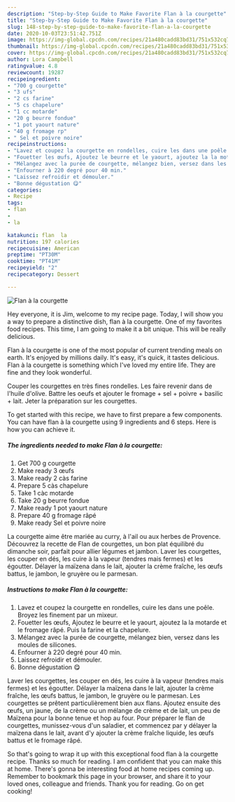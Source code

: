 ```yaml
---
description: "Step-by-Step Guide to Make Favorite Flan à la courgette"
title: "Step-by-Step Guide to Make Favorite Flan à la courgette"
slug: 148-step-by-step-guide-to-make-favorite-flan-a-la-courgette
date: 2020-10-03T23:51:42.751Z
image: https://img-global.cpcdn.com/recipes/21a480cadd83bd31/751x532cq70/flan-a-la-courgette-photo-principale-de-la-recette.jpg
thumbnail: https://img-global.cpcdn.com/recipes/21a480cadd83bd31/751x532cq70/flan-a-la-courgette-photo-principale-de-la-recette.jpg
cover: https://img-global.cpcdn.com/recipes/21a480cadd83bd31/751x532cq70/flan-a-la-courgette-photo-principale-de-la-recette.jpg
author: Lora Campbell
ratingvalue: 4.8
reviewcount: 19287
recipeingredient:
- "700 g courgette"
- "3 ufs"
- "2 cs farine"
- "5 cs chapelure"
- "1 cc motarde"
- "20 g beurre fondue"
- "1 pot yaourt nature"
- "40 g fromage rp"
- " Sel et poivre noire"
recipeinstructions:
- "Lavez et coupez la courgette en rondelles, cuire les dans une poêle. Broyez les finement par un mixeur."
- "Fouetter les œufs, Ajoutez le beurre et le yaourt, ajoutez la la motarde et le fromage râpé. Puis la farine et la chapelure."
- "Mélangez avec la purée de courgette, mélangez bien, versez dans les moules de silicones."
- "Enfourner à 220 degré pour 40 min."
- "Laissez refroidir et démouler."
- "Bonne dégustation 😋"
categories:
- Recipe
tags:
- flan
- 
- la

katakunci: flan  la 
nutrition: 197 calories
recipecuisine: American
preptime: "PT30M"
cooktime: "PT41M"
recipeyield: "2"
recipecategory: Dessert

---
```



![Flan à la courgette](https://img-global.cpcdn.com/recipes/21a480cadd83bd31/751x532cq70/flan-a-la-courgette-photo-principale-de-la-recette.jpg)

Hey everyone, it is Jim, welcome to my recipe page. Today, I will show you a way to prepare a distinctive dish, flan à la courgette. One of my favorites food recipes. This time, I am going to make it a bit unique. This will be really delicious.

Flan à la courgette is one of the most popular of current trending meals on earth. It's enjoyed by millions daily. It's easy, it's quick, it tastes delicious. Flan à la courgette is something which I've loved my entire life. They are fine and they look wonderful.

Couper les courgettes en très fines rondelles. Les faire revenir dans de l&#39;huile d&#39;olive. Battre les oeufs et ajouter le fromage + sel + poivre + basilic + lait. Jeter la préparation sur les courgettes.


To get started with this recipe, we have to first prepare a few components. You can have flan à la courgette using 9 ingredients and 6 steps. Here is how you can achieve it.

<!--inarticleads1-->

##### The ingredients needed to make Flan à la courgette:

1. Get 700 g courgette
1. Make ready 3 œufs
1. Make ready 2 càs farine
1. Prepare 5 càs chapelure
1. Take 1 càc motarde
1. Take 20 g beurre fondue
1. Make ready 1 pot yaourt nature
1. Prepare 40 g fromage râpé
1. Make ready  Sel et poivre noire


La courgette aime être mariée au curry, à l&#39;ail ou aux herbes de Provence. Découvrez la recette de Flan de courgettes, un bon plat équilibré du dimanche soir, parfait pour allier légumes et jambon. Laver les courgettes, les couper en dés, les cuire à la vapeur (tendres mais fermes) et les égoutter. Délayer la maïzena dans le lait, ajouter la crème fraîche, les œufs battus, le jambon, le gruyère ou le parmesan. 

<!--inarticleads2-->

##### Instructions to make Flan à la courgette:

1. Lavez et coupez la courgette en rondelles, cuire les dans une poêle. Broyez les finement par un mixeur.
1. Fouetter les œufs, Ajoutez le beurre et le yaourt, ajoutez la la motarde et le fromage râpé. Puis la farine et la chapelure.
1. Mélangez avec la purée de courgette, mélangez bien, versez dans les moules de silicones.
1. Enfourner à 220 degré pour 40 min.
1. Laissez refroidir et démouler.
1. Bonne dégustation 😋


Laver les courgettes, les couper en dés, les cuire à la vapeur (tendres mais fermes) et les égoutter. Délayer la maïzena dans le lait, ajouter la crème fraîche, les œufs battus, le jambon, le gruyère ou le parmesan. Les courgettes se prêtent particulièrement bien aux flans. Ajoutez ensuite des œufs, un jaune, de la crème ou un mélange de crème et de lait, un peu de Maïzena pour la bonne tenue et hop au four. Pour préparer le flan de courgettes, munissez-vous d&#39;un saladier, et commencez par y délayer la maïzena dans le lait, avant d&#39;y ajouter la crème fraîche liquide, les œufs battus et le fromage râpé. 

So that's going to wrap it up with this exceptional food flan à la courgette recipe. Thanks so much for reading. I am confident that you can make this at home. There's gonna be interesting food at home recipes coming up. Remember to bookmark this page in your browser, and share it to your loved ones, colleague and friends. Thank you for reading. Go on get cooking!
